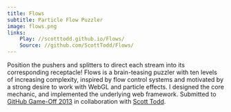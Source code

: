 ```yaml
---
title: Flows
subtitle: Particle Flow Puzzler
image: flows.png
links:
    Play: //scotttodd.github.io/Flows/
    Source: //github.com/ScottTodd/Flows/
---
```

Position the pushers and splitters to direct each stream into its corresponding receptacle! Flows is a brain-teasing puzzler with ten levels of increasing complexity, inspired by flow control systems and motivated by a strong desire to work with WebGL and particle effects. I designed the core mechanic, and implemented the underlying web framework. Submitted to [GitHub Game-Off 2013](//github.com/github/game-off-2013) in collaboration with [Scott Todd](//scotttodd.github.io/).

